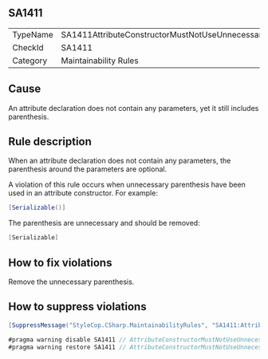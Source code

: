 ﻿## SA1411

<table>
<tr>
  <td>TypeName</td>
  <td>SA1411AttributeConstructorMustNotUseUnnecessaryParenthesis</td>
</tr>
<tr>
  <td>CheckId</td>
  <td>SA1411</td>
</tr>
<tr>
  <td>Category</td>
  <td>Maintainability Rules</td>
</tr>
</table>

## Cause

An attribute declaration does not contain any parameters, yet it still includes parenthesis.

## Rule description

When an attribute declaration does not contain any parameters, the parenthesis around the parameters are optional.

A violation of this rule occurs when unnecessary parenthesis have been used in an attribute constructor. For example:

```csharp
[Serializable()]
```

The parenthesis are unnecessary and should be removed:

```csharp
[Serializable]
```

## How to fix violations

Remove the unnecessary parenthesis.

## How to suppress violations

```csharp
[SuppressMessage("StyleCop.CSharp.MaintainabilityRules", "SA1411:AttributeConstructorMustNotUseUnnecessaryParenthesis", Justification = "Reviewed.")]
```

```csharp
#pragma warning disable SA1411 // AttributeConstructorMustNotUseUnnecessaryParenthesis
#pragma warning restore SA1411 // AttributeConstructorMustNotUseUnnecessaryParenthesis
```

